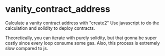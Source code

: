 # vanity_contract_address
Calculate a vanity contract address with "create2"
Use javascript to do the calculation and solidity to deploy contracts.

Theoretically, you can iterate with purely solidity, but that gonna be super costly since every loop consume some gas. Also, this process is extremely slow compared to js.